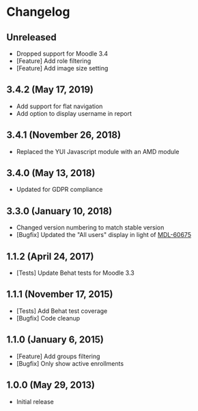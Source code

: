 # Changelog

## Unreleased

- Dropped support for Moodle 3.4
- [Feature] Add role filtering
- [Feature] Add image size setting

## 3.4.2 (May 17, 2019)

- Add support for flat navigation
- Add option to display username in report

## 3.4.1 (November 26, 2018)

- Replaced the YUI Javascript module with an AMD module

## 3.4.0 (May 13, 2018)

- Updated for GDPR compliance

## 3.3.0 (January 10, 2018)

- Changed version numbering to match stable version
- [Bugfix] Updated the "All users" display in light of [MDL-60675](https://tracker.moodle.org/browse/MDL-60675)

## 1.1.2 (April 24, 2017)

- [Tests] Update Behat tests for Moodle 3.3

## 1.1.1 (November 17, 2015)

- [Tests] Add Behat test coverage
- [Bugfix] Code cleanup

## 1.1.0 (January 6, 2015)

- [Feature] Add groups filtering
- [Bugfix] Only show active enrollments

## 1.0.0 (May 29, 2013)

- Initial release
